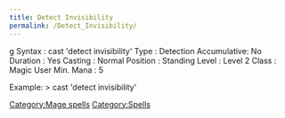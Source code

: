 ```yaml
---
title: Detect Invisibility
permalink: /Detect_Invisibility/
---
```


<nowiki>g Syntax : cast 'detect invisibility' Type : Detection
Accumulative: No Duration : Yes Casting : Normal Position : Standing
Level : Level 2 Class : Magic User Min. Mana : 5

</pre>

Example: \> cast 'detect invisibility'

[Category:Mage spells](Category:Mage_spells "wikilink")
[Category:Spells](Category:Spells "wikilink")